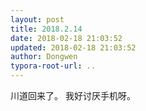 ```yaml
---
layout: post
title: 2018.2.14
date: 2018-02-18 21:03:52
updated: 2018-02-18 21:03:52
author: Dongwen
typora-root-url: ..
---
```




川道回来了。
我好讨厌手机呀。